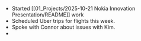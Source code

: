- Started [[01_Projects/2025-10-21 Nokia Innovation Presentation/README]] work
- Scheduled Uber trips for flights this week.
- Spoke with Connor about issues with Kim.  
- 